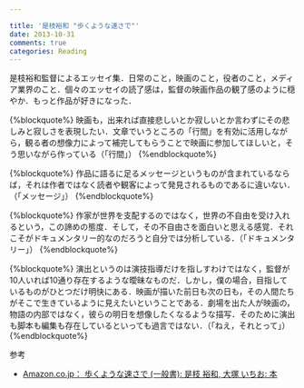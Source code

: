 ```yaml
---

title: '是枝裕和 "歩くような速さで"'
date: 2013-10-31
comments: true
categories: Reading
---
```


是枝裕和監督によるエッセイ集．日常のこと，映画のこと，役者のこと，メディア業界のこと．個々のエッセイの読了感は，監督の映画作品の観了感のように穏やか．もっと作品が好きになった．

{%blockquote%}
映画も，出来れば直接悲しいとか寂しいとか言わずにその悲しみと寂しさを表現したい．文章でいうところの「行間」を有効に活用しながら，観る者の想像力によって補完してもらうことで映画に参加してほしいと，そう思いながら作っている（「行間」）
{%endblockquote%}

{%blockquote%}
作品に語るに足るメッセージというものが含まれているならば，それは作者ではなく読者や観客によって発見されるものであるに違いない．（「メッセージ」）
{%endblockquote%}


{%blockquote%}
作家が世界を支配するのではなく，世界の不自由を受け入れるという，この諦めの態度．そして，その不自由さを面白いと思える感覚．それこそがドキュメンタリー的なのだろうと自分では分析している．（「ドキュメンタリー」）
{%endblockquote%}


{%blockquote%}
演出というのは演技指導だけを指しすわけではなく，監督が10人いれば10通り存在するような曖昧なものだ．しかし，僕の場合，目指しているものがひとつだけ明快にある．映画が描いた前日も次の日も，その人間たちがそこで生きているように見えたいということである．劇場を出た人が映画の，物語の内部ではなく，彼らの明日を想像したくなるような描写．そのために演出も脚本も編集も存在しているといっても過言ではない．（「ねえ，それとって」）
{%endblockquote%}


参考

- [Amazon.co.jp： 歩くような速さで (一般書): 是枝 裕和, 大塚 いちお: 本](http://www.amazon.co.jp/%E6%AD%A9%E3%81%8F%E3%82%88%E3%81%86%E3%81%AA%E9%80%9F%E3%81%95%E3%81%A7-%E4%B8%80%E8%88%AC%E6%9B%B8-%E6%98%AF%E6%9E%9D-%E8%A3%95%E5%92%8C/dp/4591136728)
